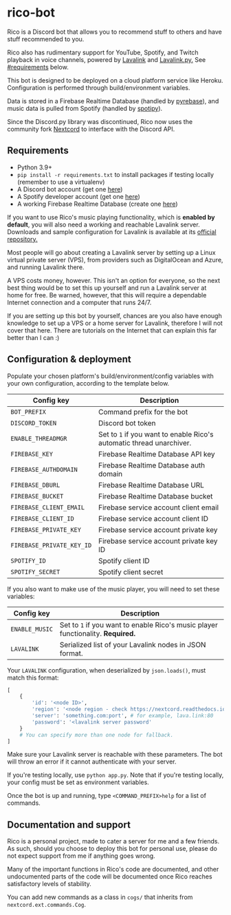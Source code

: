 # rico-bot

Rico is a Discord bot that allows you to recommend stuff to others and have stuff recommended to you.

Rico also has rudimentary support for YouTube, Spotify, and Twitch playback in voice channels, powered by [Lavalink](https://github.com/freyacodes/Lavalink) and [Lavalink.py.](https://github.com/Devoxin/Lavalink.py) See [#requirements](https://github.com/jareddantis/rico-bot#requirements) below.

This bot is designed to be deployed on a cloud platform service like Heroku. Configuration is performed through build/environment variables.

Data is stored in a Firebase Realtime Database (handled by [pyrebase](https://github.com/thisbejim/Pyrebase)), and music data is pulled from Spotify (handled by [spotipy](https://github.com/plamere/spotipy)).

Since the Discord.py library was discontinued, Rico now uses the community fork [Nextcord](https://github.com/nextcord/nextcord) to interface with the Discord API.

## Requirements

* Python 3.9+
* `pip install -r requirements.txt` to install packages if testing locally (remember to use a virtualenv)
* A Discord bot account (get one [here](https://discord.com/developers/applications))
* A Spotify developer account (get one [here](https://developer.spotify.com/dashboard/))
* A working Firebase Realtime Database (create one [here](https://console.firebase.google.com/))

If you want to use Rico's music playing functionality, which is **enabled by default**, you will also need a working and reachable Lavalink server. Downloads and sample configuration for Lavalink is available at its [official repository.](https://github.com/freyacodes/Lavalink)

Most people will go about creating a Lavalink server by setting up a Linux virtual private server (VPS), from providers such as DigitalOcean and Azure, and running Lavalink there.

A VPS costs money, however. This isn't an option for everyone, so the next best thing would be to set this up yourself and run a Lavalink server at home for free. Be warned, however, that this will require a dependable Internet connection and a computer that runs 24/7.

If you are setting up this bot by yourself, chances are you also have enough knowledge to set up a VPS or a home server for Lavalink, therefore I will not cover that here. There are tutorials on the Internet that can explain this far better than I can :)

## Configuration & deployment

Populate your chosen platform's build/environment/config variables with your own configuration, according to the template below.

|Config key|Description|
|-----|-----|
|`BOT_PREFIX`|Command prefix for the bot|
|`DISCORD_TOKEN`|Discord bot token|
|`ENABLE_THREADMGR`|Set to `1` if you want to enable Rico's automatic thread unarchiver.|
|`FIREBASE_KEY`|Firebase Realtime Database API key|
|`FIREBASE_AUTHDOMAIN`|Firebase Realtime Database auth domain|
|`FIREBASE_DBURL`|Firebase Realtime Database URL|
|`FIREBASE_BUCKET`|Firebase Realtime Database bucket|
|`FIREBASE_CLIENT_EMAIL`|Firebase service account client email|
|`FIREBASE_CLIENT_ID`|Firebase service account client ID|
|`FIREBASE_PRIVATE_KEY`|Firebase service account private key|
|`FIREBASE_PRIVATE_KEY_ID`|Firebase service account private key ID|
|`SPOTIFY_ID`|Spotify client ID|
|`SPOTIFY_SECRET`|Spotify client secret|

If you also want to make use of the music player, you will need to set these variables:

|Config key|Description|
|-----|-----|
|`ENABLE_MUSIC`|Set to `1` if you want to enable Rico's music player functionality. **Required.**|
|`LAVALINK`|Serialized list of your Lavalink nodes in JSON format.|

Your `LAVALINK` configuration, when deserialized by `json.loads()`, must match this format:

```python
[
    {
        'id': '<node ID>',
        'region': '<node region - check https://nextcord.readthedocs.io/en/latest/api.html#nextcord.VoiceRegion>',
        'server': 'something.com:port', # for example, lava.link:80
        'password': '<lavalink server password'
    }
    # You can specify more than one node for fallback. 
]
```

Make sure your Lavalink server is reachable with these parameters. The bot will throw an error if it cannot authenticate with your server.

If you're testing locally, use `python app.py`. Note that if you're testing locally, your config must be set as environment variables.

Once the bot is up and running, type `<COMMAND_PREFIX>help` for a list of commands.

## Documentation and support

Rico is a personal project, made to cater a server for me and a few friends. As such, should you choose to deploy this bot for personal use, please do not expect support from me if anything goes wrong.

Many of the important functions in Rico's code are documented, and other undocumented parts of the code will be documented once Rico reaches satisfactory levels of stability.

You can add new commands as a class in `cogs/` that inherits from `nextcord.ext.commands.Cog`.

